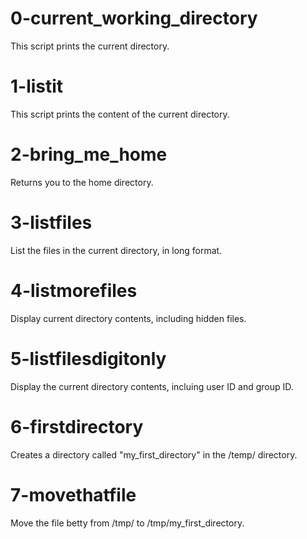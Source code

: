 # 0-current_working_directory
This script prints the current directory.

# 1-listit
This script prints the content of the current directory.

# 2-bring_me_home
Returns you to the home directory.

# 3-listfiles
List the files in the current directory, in long format.

# 4-listmorefiles
Display current directory contents, including hidden files.

# 5-listfilesdigitonly
Display the current directory contents, incluing user ID and group ID.

# 6-firstdirectory
Creates a directory called "my_first_directory" in the /temp/ directory.

# 7-movethatfile
Move the file betty from /tmp/ to /tmp/my_first_directory.